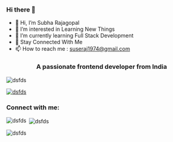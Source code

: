 ### Hi there 👋


- 👋 Hi, I’m Subha Rajagopal
- 👀 I’m interested in Learning New Things
- 🌱 I’m currently learning Full Stack Development
- 💞️ Stay Connected With Me 
- 📫 How to reach me : suseraj1974@gmail.com

<h3 align="center">A passionate frontend developer from India</h3>

<p align="left"> <img src="https://komarev.com/ghpvc/?username=dsfds&label=Profile%20views&color=0e75b6&style=flat" alt="dsfds" /> </p>

<p align="left"> <a href="https://github.com/ryo-ma/github-profile-trophy"><img src="https://github-profile-trophy.vercel.app/?username=dsfds" alt="dsfds" /></a> </p>

<h3 align="left">Connect with me:</h3>
<p align="left">
</p>

<p><img align="left" src="https://github-readme-stats.vercel.app/api/top-langs?username=dsfds&show_icons=true&locale=en&layout=compact" alt="dsfds" /></p>

<p>&nbsp;<img align="center" src="https://github-readme-stats.vercel.app/api?username=dsfds&show_icons=true&locale=en" alt="dsfds" /></p>

<p><img align="center" src="https://github-readme-streak-stats.herokuapp.com/?user=dsfds&" alt="dsfds" /></p>

